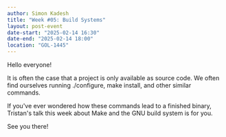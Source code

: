 ```yaml
---
author: Simon Kadesh
title: "Week #05: Build Systems"
layout: post-event
date-start: "2025-02-14 16:30"
date-end: "2025-02-14 18:00"
location: "GOL-1445"
---
```


Hello everyone!

It is often the case that a project is only available as source code. We often find ourselves running ./configure, make install, and other similar commands.

If you've ever wondered how these commands lead to a finished binary, Tristan's talk this week about Make and the GNU build system is for you.

See you there!
